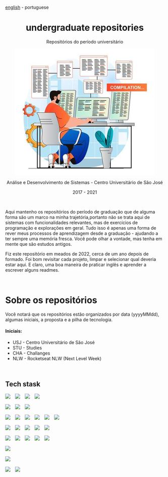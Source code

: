 <!-- LANGUAGE -->
<!-- LANGUAGE -->
<!-- LANGUAGE -->
[english](README.md) -
portuguese
<br>  

<h1 align="center">undergraduate repositories</h1>
<p align="center">Repositórios do período universitário</p>

<p align="center">
        <img    style="margin: auto; display: block;"
                src="./resources/logo.jpg"/>
</p>

<p align="center">
        <span>Análise e Desenvolvimento de Sistemas</span> -
        <span>Centro Universitário de São José</span></p>
<p align="center">
        <span>2017</span> -
        <span>2021</span></p>
<br>

<!-- goals -->
<p align="left">Aqui mantenho os repositórios do período de graduação que de alguma forma são um marco na minha trajetória,portanto não se trata aqui de sistemas com funcionalidades relevantes, mas de exercícios de programação e explorações em geral. Tudo isso é apenas uma forma de rever meus processos de aprendizagem desde a graduação - ajudando a ter sempre uma memória fresca. Você pode olhar a vontade, mas tenha em mente que são estudos antigos.</p>
<!-- goals -->
<p align="left">Fiz este repositório em meados de 2022, cerca de um ano depois de formado. Foi bom revisitar cada projeto, limpar e selecionar qual deveria estar aqui. E claro, uma boa maneira de praticar inglês e aprender a escrever alguns readmes.</p>
<br>

# Sobre os repositórios
<p align="left">Você notará que os repositórios estão organizados por data (yyyyMMdd), algumas iniciais, a proposta e a pilha de tecnologia.</p>

#### Iniciais:
- USJ - Centro Universitário de São José
- STU - Studies
- CHA - Challanges 
- NLW - Rocketseat NLW (Next Level Week)
<br>

## Tech stask
<!-- JAVA STACK -->
<div style="display: flex; justify-content: left;">
        <img    style="margin-right: 15px;"
                src="https://img.shields.io/badge/Java-ED8B00?style=for-the-badge&logo=java&logoColor=white"/>
        <img    style="margin-right: 15px;"
                src="https://img.shields.io/badge/Spring-6DB33F?style=for-the-badge&logo=spring&logoColor=white"/>
        <img    style="margin-right: 15px;"
                src="https://img.shields.io/badge/Spring_Boot-F2F4F9?style=for-the-badge&logo=spring-boot"/>
        <img    style="margin-right: 15px;"
                src="https://img.shields.io/badge/Hibernate-59666C?style=for-the-badge&logo=Hibernate&logoColor=white"/>
</div>
<br>

<!-- MOBILE STACK -->
<div style="display: flex; justify-content: left;">
        <img    style="margin-right: 15px;"
                src="https://img.shields.io/badge/kotlin-%230095D5.svg?style=for-the-badge&logo=kotlin&logoColor=white"/>
        <img    style="margin-right: 15px;"
                src="https://img.shields.io/badge/Android_Studio-3DDC84?style=for-the-badge&logo=android-studio&logoColor=white"/>
        <img    style="margin-right: 15px;"
                src="https://img.shields.io/badge/Expo-1B1F23?style=for-the-badge&logo=expo&logoColor=white"/>
</div>
<br>

<!-- INFRA & DB -->
<div style="display: flex; justify-content: left;">
        <img    style="margin-right: 15px;"
                src="https://img.shields.io/badge/Linux-E34F26?style=for-the-badge&logo=linux&logoColor=black"/>
        <img    style="margin-right: 15px;"
                src="https://img.shields.io/badge/Shell_Script-121011?style=for-the-badge&logo=gnu-bash&logoColor=white"/>
        <img    style="margin-right: 15px;"
                src="https://img.shields.io/badge/Docker-2496ED?style=for-the-badge&logo=docker&logoColor=white"/>
        <img    style="margin-right: 15px;"
                src="https://img.shields.io/badge/PostgreSQL-316192?style=for-the-badge&logo=postgresql&logoColor=white"/>
        <img    style="margin-right: 15px;"
                src="https://img.shields.io/badge/MySQL-00000F?style=for-the-badge&logo=mysql&logoColor=white"/>
        <img    style="margin-right: 15px;"
                src="https://img.shields.io/badge/MongoDB-%234ea94b.svg?style=for-the-badge&logo=mongodb&logoColor=white"/>
</div>
<br>

<!-- FRONT STACK -->
<div style="display: flex; justify-content: left;">
        <img    style="margin-right: 15px;"
                src="https://img.shields.io/badge/HTML5-E34F26?style=for-the-badge&logo=html5&logoColor=white"/>
        <img    style="margin-right: 15px;"
                src="https://img.shields.io/badge/CSS3-1572B6?style=for-the-badge&logo=css3&logoColor=white"/>
        <img    style="margin-right: 15px;"
                src="https://img.shields.io/badge/JavaScript-F7DF1E?style=for-the-badge&logo=javascript&logoColor=black"/>
        <img    style="margin-right: 15px;"
                src="https://img.shields.io/badge/TypeScript-007ACC?style=for-the-badge&logo=typescript&logoColor=white"/>
        <img    style="margin-right: 15px;"
                src="https://img.shields.io/badge/Express.js-000000?style=for-the-badge&logo=express&logoColor=white"/>
</div>
<br>

<!--FRONT FRAMEWORK -->
<div style="display: flex; justify-content: left;">
        <img    style="margin-right: 15px;"
                src="https://img.shields.io/badge/Angular-DD0031?style=for-the-badge&logo=angular&logoColor=white"/>
        <img    style="margin-right: 15px;"
                src="https://img.shields.io/badge/React-20232A?style=for-the-badge&logo=react&logoColor=61DAFB"/>
        <img    style="margin-right: 15px;"
                src="https://img.shields.io/badge/Vue.js-35495E?style=for-the-badge&logo=vue.js&logoColor=4FC08D"/>
        <img    style="margin-right: 15px;"
                src="https://img.shields.io/badge/Ruby-CC342D?style=for-the-badge&logo=ruby&logoColor=white"/>
        <img    style="margin-right: 15px;"
                src="https://img.shields.io/badge/Jekyll-CC0000?style=for-the-badge&logo=Jekyll&logoColor=white"/>
</div>
<br>

<!-- PYTHON & ML-->
<div style="display: flex; justify-content: left;">
        <img    style="margin-right: 15px;"
                src="https://img.shields.io/badge/Python-14354C?style=for-the-badge&logo=python&logoColor=white"/>
</div>
<br>

<!-- AUTOMAÇÂO SELENIUM -->
<div style="display: flex; justify-content: left;">
        <img    style="margin-right: 15px;"
                src="https://img.shields.io/badge/Selenium-43B02A?style=for-the-badge&logo=Selenium&logoColor=white"/>
</div>
<br>

<!-- PHP WORDPRESS -->
<div style="display: flex; justify-content: left;">
        <img    style="margin-right: 15px;"
                src="https://img.shields.io/badge/PHP-777BB4?style=for-the-badge&logo=php&logoColor=white"/>
        <img    style="margin-right: 15px;"
                src="https://img.shields.io/badge/WordPress-006E93?style=for-the-badge&logo=wordpress&logoColor=white"/>
                
</div>
<br>